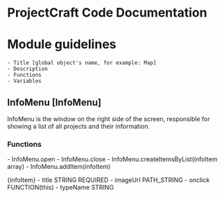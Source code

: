 # ProjectCraft Code Documentation

# Module guidelines
    - Title [global object's name, for example: Map]
    - Description
    - Functions
    - Variables




<h2>InfoMenu [InfoMenu]</h2>
  InfoMenu is the window on the right side of the screen, responsible for showing a list of all projects and their information.

<h3>Functions</h3>
    - InfoMenu.open
    - InfoMenu.close
    - InfoMenu.createItemsByList(infoItem array)
    - InfoMenu.addItem(infoItem)

{infoItem}
    - title     STRING REQUIRED
    - imageUrl  PATH_STRING
    - onclick   FUNCTION(this)
    - typeName  STRING








